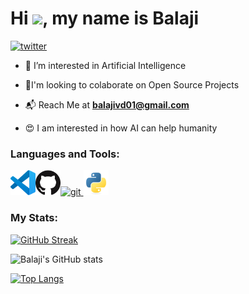 <h1 align="Left">Hi <img src="https://media.giphy.com/media/hvRJCLFzcasrR4ia7z/giphy.gif" width="30px">, my name is Balaji</h1>

 [![twitter](https://img.shields.io/badge/Twitter-1DA1F2?style=for-the-badge&logo=twitter&logoColor=white)](https://twitter.com/Balaji_AI)

 - 👀 I’m interested in Artificial Intelligence

- 🎉I'm looking to colaborate on Open Source Projects

- 📬 Reach Me at **balajivd01@gmail.com**

- 😍 I am interested in how AI can help humanity  

<h3 align="left">Languages and Tools:</h3>
<p align="left"> <a href="https://git-scm.com/" target="_blank"> <img src="https://www.vectorlogo.zone/logos/git-scm/git-scm-icon.svg" alt="git" width="40" height="40"/> </a> <a href="https://www.python.org" target="_blank"> <img src="https://raw.githubusercontent.com/devicons/devicon/master/icons/python/python-original.svg" alt="python" width="40" height="40"/> 
<img align="left" alt="Visual Studio Code" width="40" height = "40" src="https://raw.githubusercontent.com/github/explore/80688e429a7d4ef2fca1e82350fe8e3517d3494d/topics/visual-studio-code/visual-studio-code.png" />
<img align="left" alt="GitHub" width="40" height="40" src="https://raw.githubusercontent.com/github/explore/78df643247d429f6cc873026c0622819ad797942/topics/github/github.png" />
</a> </p>


<h3 align="left">My Stats:</h3>

[![GitHub Streak](http://github-readme-streak-stats.herokuapp.com?user=Balaji-ai&theme=tokyonight)](https://git.io/streak-stats)

![Balaji's GitHub stats](https://github-readme-stats.vercel.app/api?username=balaji-ai&show_icons=true&theme=tokyonight&count_private=true)

[![Top Langs](https://github-readme-stats.vercel.app/api/top-langs/?username=balaji-ai&layout=compact&text_color=00FFD2&icon_color=007bff&bg_color=171c28)
](https://github.com/balaji-ai/github-readme-stats)



